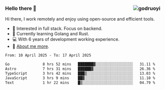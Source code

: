 ### Hello there 👋 <img align="right" src="https://github-readme-stats.vercel.app/api?username=godruoyi&show_icons=true" alt="godruoyi" />

Hi there, I work remotely and enjoy using open-source and efficient tools.

- 🔭 Interested in full stack. Focus on backend.
- 🌱 Currently learning Golang and Rust.
- 💻 With 6 years of development working experience.
- 👒 [About me more](https://godruoyi.com/posts/about-godruoyi).



<!--START_SECTION:waka-->

```txt
From: 10 April 2025 - To: 17 April 2025

Go               8 hrs 52 mins   ███████▓░░░░░░░░░░░░░░░░░   31.11 %
Astro            7 hrs 31 mins   ██████▓░░░░░░░░░░░░░░░░░░   26.36 %
TypeScript       3 hrs 42 mins   ███▒░░░░░░░░░░░░░░░░░░░░░   13.03 %
JavaScript       3 hrs 9 mins    ██▓░░░░░░░░░░░░░░░░░░░░░░   11.10 %
Text             1 hr 22 mins    █▒░░░░░░░░░░░░░░░░░░░░░░░   04.79 %
```

<!--END_SECTION:waka-->
